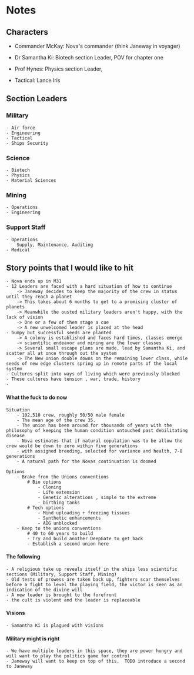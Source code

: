 # Notes


## Characters
- Commander McKay: Nova's commander (think Janeway in voyager)

- Dr Samantha Ki: Biotech section Leader, POV for chapter one

- Prof Hynes: Physics section Leader,

- Tactical: Lance Iris


## Section Leaders

### Military
    - Air force
    - Engineering
    - Tactical
    - Ships Security

### Science
    - Biotech
    - Physics
    - Material Sciences

### Mining
    - Operations
    - Engineering

### Support Staff
    - Operations
        Supply, Maintenance, Auditing
    - Medical 

## Story points that I would like to hit

    - Nova ends up in M31
    - 12 Leaders are faced with a hard situation of how to continue
        -> Janeway decides to keep the majority of the crew in status until they reach a planet
        -> This takes about 6 months to get to a promising cluster of planets 
        -> Meanwhile the ousted military leaders aren't happy, with the lack of vision
        -> One or a few of them stage a cue 
        -> A new unwelcomed leader is placed at the head
    - bumpy but successful seeds are planted 
        -> A colony is established and faces hard times, classes emerge 
        -> scientific endeavor and mining are the lower classes
        -> Several small escape plans are made, lead by Samantha Ki, and scatter all at once through out the system
        -> The New Union double downs on the remaining lower class, while seeds of new edge clusters spring up in remote parts of the local system
    - Cultures split into ways of living which were previously blocked 
    - These cultures have tension , war, trade, history
    - 

#### What the fuck to do now

    Situation
        - 102,510 crew, roughly 50/50 male female
        - The mean age of the crew 35.
        - The union has been around for thousands of years with the philosophy of keeping the human condition untouched past debilitating disease 
        - Nova estimates that if natural copulation was to be allow the crew would be down to zero within five generations
        - with assigned breeding, selected for variance and health, 7-8 generations 
        - A natural path for the Novas continuation is doomed

    Options 
        - Brake from the Unions conventions
            # Bio options 
                - Cloning
                - Life extension
                - Genetic alterations , simple to the extreme
                - birthing tanks
            # Tech options
                - Mind uploading + freezing tissues
                - Synthetic enhancements 
                - AIG unblocked
        - Keep to the unions conventions
            # 40 to 60 years to build  
            - Try and build another DeepGate to get back
            - Establish a second union here 

#### The following

    - A religious take up reveals itself in the ships less scientific sections (Military, Support Staff, Mining)
    - Old tests of prowess are taken back up, fighters scar themselves before a fight to level the playing field, the victor is seen as an indication of the divine will 
    - A new leader is brought to the forefront
    - the cult is violent and the leader is replaceable 

#### Visions

    - Samantha Ki is plagued with visions

#### Military might is right

    - We have multiple leaders in this space, they are power hungry and will want to play the politics game for control
    - Janeway will want to keep on top of this,  TODO introduce a second to Janeway


